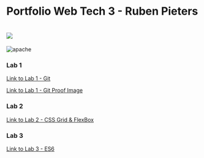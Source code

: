 # Portfolio Web Tech 3 - Ruben Pieters

![](https://gph.is/g/EBWW1Qa)
=======
![apache](https://user-images.githubusercontent.com/47883752/54644378-69621c80-4a99-11e9-8512-f13fe6f377d8.gif)

### Lab 1

[Link to Lab 1 - Git](https://github.com/ApacheHelikopter/2imd-webtech3-lab1.git)

[Link to Lab 1 - Git Proof Image](https://github.com/ApacheHelikopter/2imd-webtech3-portfolio/tree/master/lab1-git)

### Lab 2

[Link to Lab 2 - CSS Grid & FlexBox](https://github.com/ApacheHelikopter/2imd-webtech3-portfolio/tree/master/lab2-css-grid-flexbox)

### Lab 3

[Link to Lab 3 - ES6](https://github.com/ApacheHelikopter/2imd-webtech3-portfolio/tree/master/lab3-ES6)
